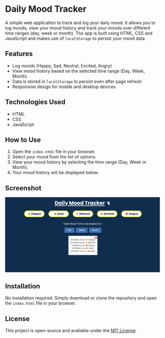 # Daily Mood Tracker

A simple web application to track and log your daily mood. It allows you to log moods, view your mood history and track your moods over different time ranges (day, week or month). The app is built using HTML, CSS and JavaScript and makes use of `localStorage` to persist your mood data.

## Features

- Log moods (Happy, Sad, Neutral, Excited, Angry)
- View mood history based on the selected time range (Day, Week, Month)
- Data is stored in `localStorage` to persist even after page refresh
- Responsive design for mobile and desktop devices

## Technologies Used

- HTML
- CSS
- JavaScript

## How to Use

1. Open the `index.html` file in your browser.
2. Select your mood from the list of options.
3. View your mood history by selecting the time range (Day, Week or Month).
4. Your mood history will be displayed below.

## Screenshot

![Daily Mood Tracker Screenshot](./assets/screenshot.png)

## Installation

No installation required. Simply download or clone the repository and open the `index.html` file in your browser.

## License

This project is open-source and available under the [MIT License](LICENSE).
